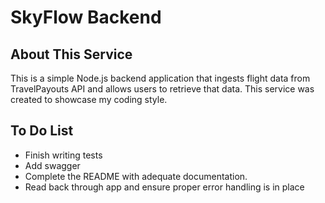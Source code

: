 # SkyFlow Backend

## About This Service
This is a simple Node.js backend application that ingests flight data from TravelPayouts API and allows users to retrieve that data.
This service was created to showcase my coding style. 

## To Do List
- Finish writing tests
- Add swagger
- Complete the README with adequate documentation.
- Read back through app and ensure proper error handling is in place